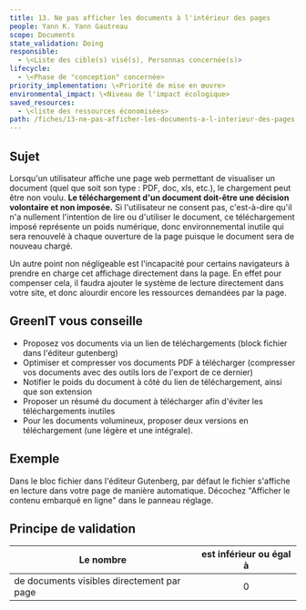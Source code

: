 ```yaml
---
title: 13. Ne pas afficher les documents à l'intérieur des pages
people: Yann K. Yann Gautreau
scope: Documents
state_validation: Doing
responsible:
  - \<Liste des cible(s) visé(s), Personnas concernée(s)>
lifecycle:
  - \<Phase de "conception" concernée>
priority_implementation: \<Priorité de mise en œuvre>
environmental_impact: \<Niveau de l'impact écologique>
saved_resources:
  - \<liste des ressources économisées>
path: /fiches/13-ne-pas-afficher-les-documents-a-l-interieur-des-pages
---
```


## Sujet
Lorsqu'un utilisateur affiche une page web permettant de visualiser un document (quel que soit son type : PDF, doc, xls, etc.), le chargement peut être non voulu. **Le téléchargement d'un document doit-être une décision volontaire et non imposée.**
Si l'utilisateur ne consent pas, c'est-à-dire qu'il n'a nullement l'intention de lire ou d'utiliser le document, ce téléchargement imposé représente un poids numérique, donc environnemental inutile qui sera renouvelé à chaque ouverture de la page puisque le document sera de nouveau chargé.

Un autre point non négligeable est l'incapacité pour certains navigateurs à prendre en charge cet affichage directement dans la page. En effet pour compenser cela, il faudra ajouter le système de lecture directement dans votre site, et donc alourdir encore les ressources demandées par la page.


## GreenIT vous conseille

- Proposez vos documents via un lien de téléchargements (block fichier dans l'éditeur gutenberg)
- Optimiser et compresser vos documents PDF à télécharger (compresser vos documents avec des outils lors de l'export de ce dernier)
- Notifier le poids du document à côté du lien de téléchargement, ainsi que son extension
- Proposer un résumé du document à télécharger afin d'éviter les téléchargements inutiles
- Pour les documents volumineux, proposer deux versions en téléchargement (une légère et une intégrale).

## Exemple

Dans le bloc fichier dans l'éditeur Gutenberg, par défaut le fichier s'affiche en lecture dans votre page de manière automatique. Décochez "Afficher le contenu embarqué en ligne" dans le panneau réglage.

## Principe de validation

| Le nombre | est inférieur ou égal à |
| ------------- | :---------------------: |
| de documents visibles directement par page        |            0            |
